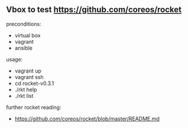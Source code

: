 Vbox to test https://github.com/coreos/rocket
---------------------------------------------

preconditions:

- virtual box
- vagrant
- ansible

usage:

- vagrant up
- vagrant ssh
-  cd rocket-v0.3.1
-  ./rkt help
-  ./rkt list

further rocket reading:

- https://github.com/coreos/rocket/blob/master/README.md
